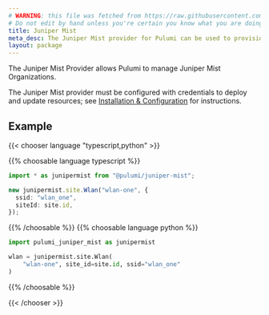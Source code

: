```yaml
---
# WARNING: this file was fetched from https://raw.githubusercontent.com/pulumi/pulumi-junipermist/v0.1.3/docs/_index.md
# Do not edit by hand unless you're certain you know what you are doing!
title: Juniper Mist
meta_desc: The Juniper Mist provider for Pulumi can be used to provision any of the cloud resources available in Juniper Mist.
layout: package
---
```


The Juniper Mist Provider allows Pulumi to manage Juniper Mist Organizations.

The Juniper Mist provider must be configured with credentials to deploy and update resources; see [Installation & Configuration](./installation-configuration/) for instructions.

## Example

{{< chooser language "typescript,python" >}}

{{% choosable language typescript %}}

```typescript
import * as junipermist from "@pulumi/juniper-mist";

new junipermist.site.Wlan("wlan-one", {
  ssid: "wlan_one",
  siteId: site.id,
});
```

{{% /choosable %}}
{{% choosable language python %}}

```python
import pulumi_juniper_mist as junipermist

wlan = junipermist.site.Wlan(
    "wlan-one", site_id=site.id, ssid="wlan_one"
)
```

{{% /choosable %}}

{{< /chooser >}}
